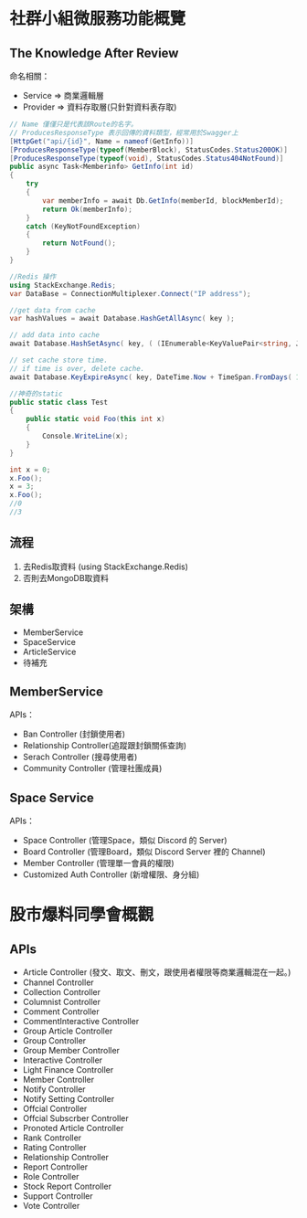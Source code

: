 # 社群小組微服務功能概覽

## The Knowledge After Review 

命名相關：
* Service => 商業邏輯層
* Provider => 資料存取層(只針對資料表存取)

```C#
// Name 僅僅只是代表該Route的名字。
// ProducesResponseType 表示回傳的資料類型，經常用於Swagger上
[HttpGet("api/{id}", Name = nameof(GetInfo))]
[ProducesResponseType(typeof(MemberBlock), StatusCodes.Status200OK)]
[ProducesResponseType(typeof(void), StatusCodes.Status404NotFound)]
public async Task<Memberinfo> GetInfo(int id)
{
    try
    {
        var memberInfo = await Db.GetInfo(memberId, blockMemberId);
        return Ok(memberInfo);
    }
    catch (KeyNotFoundException)
    {
        return NotFound();
    }
}

//Redis 操作
using StackExchange.Redis;
var DataBase = ConnectionMultiplexer.Connect("IP address");

//get data from cache
var hashValues = await Database.HashGetAllAsync( key );

// add data into cache
await Database.HashSetAsync( key, ( (IEnumerable<KeyValuePair<string, JToken>>)jObject ).Select( keyValuePair => new HashEntry( keyValuePair.Key, keyValuePair.Value.ToString() ) ).ToArray() );

// set cache store time.
// if time is over, delete cache. 
await Database.KeyExpireAsync( key, DateTime.Now + TimeSpan.FromDays( 1 ) );

//神奇的static
public static class Test
{
    public static void Foo(this int x)
    {
        Console.WriteLine(x);
    }
}

int x = 0;
x.Foo();
x = 3;
x.Foo();
//0
//3
```
## 流程

1. 去Redis取資料 (using StackExchange.Redis)
2. 否則去MongoDB取資料

## 架構
* MemberService
* SpaceService
* ArticleService
* 待補充

## MemberService
APIs：
* Ban Controller (封鎖使用者)
* Relationship Controller(追蹤跟封鎖關係查詢)
* Serach Controller (搜尋使用者)
* Community Controller (管理社團成員) 

## Space Service
APIs：
* Space Controller (管理Space，類似 Discord 的 Server)
* Board Controller (管理Board，類似 Discord Server 裡的 Channel)
* Member Controller (管理單一會員的權限)
* Customized Auth Controller (新增權限、身分組)


# 股市爆料同學會概觀

## APIs
* Article Controller (發文、取文、刪文，跟使用者權限等商業邏輯混在一起。)
* Channel Controller
* Collection Controller
* Columnist Controller
* Comment Controller
* CommentInteractive Controller
* Group Article Controller
* Group Controller
* Group Member Controller
* Interactive Controller
* Light Finance Controller
* Member Controller
* Notify Controller
* Notify Setting Controller
* Offcial Controller
* Offcial Subscrber Controller
* Pronoted Article Controller
* Rank Controller
* Rating Controller
* Relationship Controller
* Report Controller
* Role Controller
* Stock Report Controller
* Support Controller
* Vote Controller
